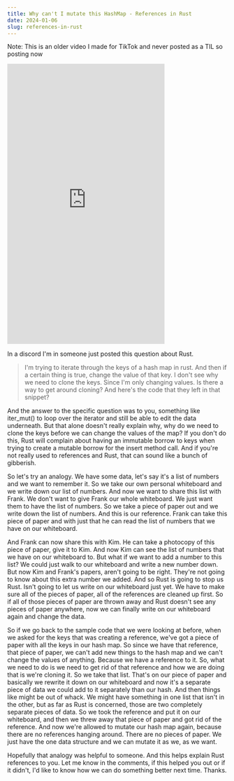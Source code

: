```yaml
---
title: Why can't I mutate this HashMap - References in Rust
date: 2024-01-06
slug: references-in-rust
---
```


Note: This is an older video I made for TikTok and never posted as a TIL so posting now

<div class="max-w-prose">
  <iframe
    class="mx-auto"
    id="ytplayer"
    type="text/html"
    width="360"
    height="640"
    src="https://www.youtube.com/embed/q3FRQSs5NGc"
    title="YouTube video player"
    frameborder="0"
    allow="picture-in-picture; web-share"
    allowfullscreen
    >
  </iframe>
</div>

In a discord I'm in someone just posted this question about Rust.

> I'm trying to iterate through the keys of a hash map in rust. And then if a certain thing is true, change the value of that key. I don't see why we need to clone the keys. Since I'm only changing values. Is there a way to get around cloning? And here's the code that they left in that snippet?

And the answer to the specific question was to you, something like iter_mut() to loop over the iterator and still be able to edit the data underneath. But that alone doesn't really explain why, why do we need to clone the keys before we can change the values of the map? If you don't do this, Rust will complain about having an immutable borrow to keys when trying to create a mutable borrow for the insert method call. And if you're not really used to references and Rust, that can sound like a bunch of gibberish.

So let's try an analogy. We have some data, let's say it's a list of numbers and we want to remember it. So we take our own personal whiteboard and we write down our list of numbers. And now we want to share this list with Frank. We don't want to give Frank our whole whiteboard. We just want them to have the list of numbers. So we take a piece of paper out and we write down the list of numbers. And this is our reference. Frank can take this piece of paper and with just that he can read the list of numbers that we have on our whiteboard.

And Frank can now share this with Kim. He can take a photocopy of this piece of paper, give it to Kim. And now Kim can see the list of numbers that we have on our whiteboard to. But what if we want to add a number to this list? We could just walk to our whiteboard and write a new number down. But now Kim and Frank's papers, aren't going to be right. They're not going to know about this extra number we added. And so Rust is going to stop us Rust. Isn't going to let us write on our whiteboard just yet. We have to make sure all of the pieces of paper, all of the references are cleaned up first. So if all of those pieces of paper are thrown away and Rust doesn't see any pieces of paper anywhere, now we can finally write on our whiteboard again and change the data.

So if we go back to the sample code that we were looking at before, when we asked for the keys that was creating a reference, we've got a piece of paper with all the keys in our hash map. So since we have that reference, that piece of paper, we can't add new things to the hash map and we can't change the values of anything. Because we have a reference to it. So, what we need to do is we need to get rid of that reference and how we are doing that is we're cloning it. So we take that list. That's on our piece of paper and basically we rewrite it down on our whiteboard and now it's a separate piece of data we could add to it separately than our hash. And then things like might be out of whack. We might have something in one list that isn't in the other, but as far as Rust is concerned, those are two completely separate pieces of data. So we took the reference and put it on our whiteboard, and then we threw away that piece of paper and got rid of the reference. And now we're allowed to mutate our hash map again, because there are no references hanging around. There are no pieces of paper. We just have the one data structure and we can mutate it as we, as we want.

Hopefully that analogy was helpful to someone. And this helps explain Rust references to you. Let me know in the comments, if this helped you out or if it didn't, I'd like to know how we can do something better next time. Thanks.

